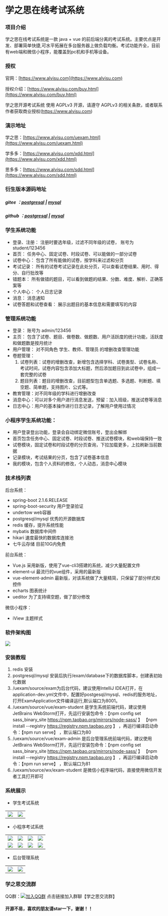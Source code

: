 # 学之思在线考试系统

### 项目介绍
学之思在线考试系统是一款 java + vue 的前后端分离的考试系统。主要优点是开发、部署简单快捷,可水平拓展在多台服务器上做负载均衡。考试功能齐全，目前有web端和微信小程序，能覆盖到pc机和手机等设备。

### 授权
官网：[https://www.alvisu.com](https://www.alvisu.com)

授权介绍：[https://www.alvisu.com/buy.html](https://www.alvisu.com/buy.html)

学之思开源考试系统 使用 AGPLv3 开源，请遵守 AGPLv3 的相关条款，或者联系作者获取商业授权(https://www.alvisu.com)


### 演示地址
学之思：[https://www.alvisu.com/uexam.html](https://www.alvisu.com/uexam.html) 

学多多：[https://www.alvisu.com/xdd.html](https://www.alvisu.com/xdd.html) 

思多多：[https://www.alvisu.com/sdd.html](https://www.alvisu.com/sdd.html) 


### 衍生版本源码地址
##### gitee ：[postgresql](https://gitee.com/alvis-yu/uexam) | [mysql](https://gitee.com/alvis-yu/uexam-mysql)
##### github ：[postgresql](https://github.com/alvis-u/uexam) | [mysql](https://github.com/alvis-u/uexam-mysql)


### 学生系统功能
* 登录、注册： 注册时要选年级，过滤不同年级的试卷， 账号为student/123456
* 首页： 任务中心、固定试卷、时段试卷、可以能做的一部分试卷
* 试卷中心： 包含了所有能做的试卷，按学科来过滤和分页
* 考试记录： 所有的试卷考试记录在此处分页，可以查看试卷结果、用时、得分、自行批改等
* 错题本： 所有做错的题目，可以看到做题的结果、分数、难度、解析、正确答案等
* 个人中心： 个人日志记录
* 消息： 消息通知 
* 试卷答题和试卷查看： 展示出题目的基本信息和需要填写的内容

### 管理系统功能
* 登录： 账号为 admin/123456
* 主页： 包含了试卷、题目、做卷数、做题数、用户活跃度的统计功能，活跃度和做题数是按月统计
* 用户管理： 对不同角色 学生、教师、管理员 的增删改查管理功能
* 卷题管理：
    1. 试卷列表：试卷的增删改查，新增包含选择学科、试卷类型、试卷名称、考试时间，试卷内容包含添加大标题，然后添加题目到此试卷中，组成一套完整的试卷
    2. 题目列表：题目的增删改查，目前题型包含单选题、多选题、判断题、填空题、简单题，支持图片、公式等。
* 教育管理：对不同年级的学科进行增删改查
* 消息中心：可以对多个用户进行消息发送，预留：加入班级，推送试卷等消息
* 日志中心：用户的基本操作进行日志记录，了解用户使用过情况

### 小程序学生系统功能：
* 用户登录登出功能，登录会自动绑定微信账号，登出会解绑
* 首页包含任务中心、固定试卷、时段试卷、推送试卷模块，和web端保持一致
* 试卷模块，固定试卷和时段试卷的分页查询，下拉加载更多，上拉刷新当前数据
* 记录模块，考试结果的分页，包含了试卷基本信息
* 我的模块，包含个人资料的修改，个人动态，消息中心模块


###  技术栈列表
后台系统：
* spring-boot  2.1.6.RELEASE
* spring-boot-security 用户登录验证 
* undertow  web容器 
* postgresql/mysql 优秀的开源数据库
* redis 缓存，提升系统性能
* mybatis 数据库中间件
* hikari 速度最快的数据库连接池
* 七牛云存储 目前10G内免费

前台系统：
* Vue.js  采用新版，使用了vue-cli3搭建的系统，减少大量配置文件
* element-ui  最流行的vue组件，采用的最新版
* vue-element-admin 最新版，对该系统做了大量精简，只保留了部分样式和控件
* echarts 图表统计
* ueditor 为了支持填空题，做了部分修改

微信小程序：
* iView 主题样式


### 软件架构图
![](doc/image/frame/2.png)

### 安装教程
1. redis 安装
2. postgresql/mysql 安装后执行/exam/database下的数据库脚本，创建表初始化数据
3. /uexam/source/exam为后台代码，建议使用IntelliJ IDEA打开，在application-dev.yml文件中，配置好postgesql/mysql、redis的服务地址，打开ExamApplication文件编译运行,默认端口为8001。
4. /uexam/source/vue/exam-student 是学生系统前端代码，建议使用JetBrains WebStorm打开，先运行安装包命令：【npm config set sass_binary_site https://npm.taobao.org/mirrors/node-sass/ 】
【npm install --registry https://registry.npm.taobao.org 】 ，再运行编译启动命令：【npm run serve】 ，默认端口为80
5. /uexam/source/vue/exam-admin 是后台管理系统前端代码，建议使用JetBrains WebStorm打开，先运行安装包命令：【npm config set sass_binary_site https://npm.taobao.org/mirrors/node-sass/ 】
【npm install --registry https://registry.npm.taobao.org 】 ，再运行编译启动命令：【npm run serve】 ，默认端口为81
6. /uexam/source/wx/exam-student 是微信小程序端代码，直接使用微信开发者工具打开即可

### 系统展示
* 学生考试系统
<table>
    <tr>
        <td><img src="doc/image/student/2.png"/></td>
        <td><img src="doc/image/student/12.png"/></td>
    </tr>
</table>

*  小程序考试系统
<table>
    <tr>
        <td><img src="doc/image/wx/student/1.png"/></td>
        <td><img src="doc/image/wx/student/2.png"/></td>
        <td><img src="doc/image/wx/student/3.png"/></td>
        <td><img src="doc/image/wx/student/4.png"/></td>
    </tr>
    <tr>
        <td><img src="doc/image/wx/student/5.png"/></td>
        <td><img src="doc/image/wx/student/8.png"/></td>
        <td><img src="doc/image/wx/student/6.png"/></td>
        <td><img src="doc/image/wx/student/7.png"/></td>
    </tr>
</table>

* 后台管理系统

<table>
    <tr>
        <td><img src="doc/image/admin/12.png"/></td>
        <td><img src="doc/image/admin/13.png"/></td>
    </tr>
</table>



### 学之思交流群
   QQ群：[![加入QQ群](https://img.shields.io/badge/530136203-blue.svg)](https://jq.qq.com/?_wv=1027&k=5xc9pvX)  点击链接加入群聊【学之思交流群】

#### 开源不易，喜欢的朋友请star一下，谢谢！！
     